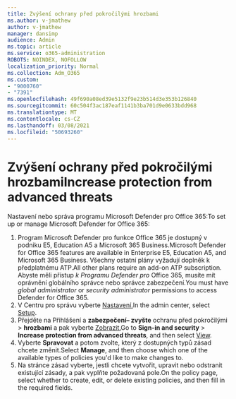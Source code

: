 ```yaml
---
title: Zvýšení ochrany před pokročilými hrozbami
ms.author: v-jmathew
author: v-jmathew
manager: dansimp
audience: Admin
ms.topic: article
ms.service: o365-administration
ROBOTS: NOINDEX, NOFOLLOW
localization_priority: Normal
ms.collection: Adm_O365
ms.custom:
- "9000760"
- "7391"
ms.openlocfilehash: 49f690a08ed39e5132f9e23b514d3e353b126840
ms.sourcegitcommit: 60c504f3ac187eaf1141b3ba701d9e0633bdd968
ms.translationtype: MT
ms.contentlocale: cs-CZ
ms.lasthandoff: 03/08/2021
ms.locfileid: "50693260"
---
```

# <a name="increase-protection-from-advanced-threats"></a><span data-ttu-id="6b4b0-102">Zvýšení ochrany před pokročilými hrozbami</span><span class="sxs-lookup"><span data-stu-id="6b4b0-102">Increase protection from advanced threats</span></span>

<span data-ttu-id="6b4b0-103">Nastavení nebo správa programu Microsoft Defender pro Office 365:</span><span class="sxs-lookup"><span data-stu-id="6b4b0-103">To set up or manage Microsoft Defender for Office 365:</span></span>

1. <span data-ttu-id="6b4b0-104">Program Microsoft Defender pro funkce Office 365 je dostupný v podniku E5, Education A5 a Microsoft 365 Business.</span><span class="sxs-lookup"><span data-stu-id="6b4b0-104">Microsoft Defender for Office 365 features are available in Enterprise E5, Education A5, and Microsoft 365 Business.</span></span> <span data-ttu-id="6b4b0-105">Všechny ostatní plány vyžadují doplněk k předplatnému ATP.</span><span class="sxs-lookup"><span data-stu-id="6b4b0-105">All other plans require an add-on ATP subscription.</span></span> <span data-ttu-id="6b4b0-106">Abyste měli přístup  *k Programu Defender pro* Office 365, musíte mít oprávnění globálního správce nebo správce zabezpečení.</span><span class="sxs-lookup"><span data-stu-id="6b4b0-106">You must have *global administrator* or *security administrator* permissions to access Defender for Office 365.</span></span>
2. <span data-ttu-id="6b4b0-107">V Centru pro správu vyberte [Nastavení.](https://go.microsoft.com/fwlink/p/?linkid=2075721)</span><span class="sxs-lookup"><span data-stu-id="6b4b0-107">In the admin center, select [Setup](https://go.microsoft.com/fwlink/p/?linkid=2075721).</span></span>
3. <span data-ttu-id="6b4b0-108">Přejděte na Přihlášení a **zabezpečení– zvyšte** ochranu před pokročilými  >  **hrozbami** a pak vyberte [Zobrazit.](https://go.microsoft.com/fwlink/?linkid=2109302)</span><span class="sxs-lookup"><span data-stu-id="6b4b0-108">Go to **Sign-in and security** > **Increase protection from advanced threats**, and then select [View](https://go.microsoft.com/fwlink/?linkid=2109302).</span></span>
4. <span data-ttu-id="6b4b0-109">Vyberte **Spravovat** a potom zvolte, který z dostupných typů zásad chcete změnit.</span><span class="sxs-lookup"><span data-stu-id="6b4b0-109">Select **Manage**, and then choose which one of the available types of policies you'd like to make changes to.</span></span>
5. <span data-ttu-id="6b4b0-110">Na stránce zásad vyberte, jestli chcete vytvořit, upravit nebo odstranit existující zásady, a pak vyplňte požadovaná pole.</span><span class="sxs-lookup"><span data-stu-id="6b4b0-110">On the policy page, select whether to create, edit, or delete existing policies, and then fill in the required fields.</span></span>
